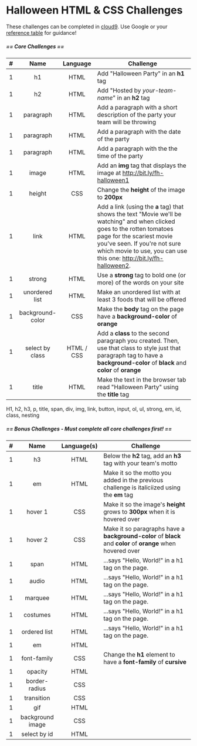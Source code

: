 # Halloween HTML & CSS Challenges


These challenges can be completed in [cloud9](https://c9.io/). Use Google or your [reference table](https://github.com/ScriptEdcurriculum/curriculum2016/blob/master/resources/ScriptEdReferenceTable2016.pdf) for guidance!

##### == Core Challenges ==
| #  | Name | Language | Challenge |
|:-------:|:-------:|:-------:|------|
| 1 | h1 | HTML | Add "Halloween Party" in an **h1** tag |
| 1 | h2 | HTML | Add "Hosted by _your-team-name_" in an **h2** tag |
| 1 | paragraph | HTML | Add a paragraph with a short description of the party your team will be throwing |
| 1 | paragraph | HTML | Add a paragraph with the date of the party |
| 1 | paragraph | HTML | Add a paragraph with the the time of the party |
| 1 | image | HTML | Add an **img** tag that displays the image at http://bit.ly/fh-halloween1 |
| 1 | height | CSS | Change the **height** of the image to **200px** |
| 1 | link | HTML | Add a link (using the **a** tag) that shows the text "Movie we'll be watching" and when clicked goes to the rotten tomatoes page for the scariest movie you've seen.  If you're not sure which movie to use, you can use this one: http://bit.ly/fh-halloween2. |
| 1 | strong | HTML | Use a **strong** tag to bold one (or more) of the words on your site |
| 1 | unordered list | HTML | Make an unordered list with at least 3 foods that will be offered |
| 1 | background-color | CSS | Make the **body** tag on the page have a **background-color** of **orange** |
| 1 | select by class | HTML / CSS | Add a **class** to the second paragraph you created.  Then, use that class to style just that paragraph tag to have a **background-color** of **black** and **color** of **orange** |
| 1 | title | HTML | Make the text in the browser tab read "Halloween Party" using the **title** tag |

H1, h2, h3, p, title, span, div, img, link, button, input, ol, ul, strong, em, id, class, nesting 


##### == Bonus Challenges - Must complete all core challenges first! == 

| # | Name | Language(s) | Challenge |
|:-------:|:-------:|:-------:|------|
| 1 | h3 | HTML | Below the **h2** tag, add an **h3** tag with your team's motto |
| 1 | em | HTML | Make it so the motto you added in the previous challenge is italiciized using the **em** tag |
| 1 | hover 1 | CSS | Make it so the image's **height** grows to **300px** when it is hovered over |
| 1 | hover 2 | CSS | Make it so paragraphs have a **background-color** of **black** and **color** of **orange** when hovered over |
| 1 | span | HTML | ...says "Hello, World!" in a h1 tag on the page. |
| 1 | audio | HTML | ...says "Hello, World!" in a h1 tag on the page. |
| 1 | marquee | HTML | ...says "Hello, World!" in a h1 tag on the page. |
| 1 | costumes | HTML | ...says "Hello, World!" in a h1 tag on the page. |
| 1 | ordered list | HTML | ...says "Hello, World!" in a h1 tag on the page. |
| 1 | em | HTML |  |
| 1 | font-family | CSS | Change the **h1** element to have a **font-family** of **cursive** |
| 1 | opacity | HTML |  |
| 1 | border-radius | CSS |  |
| 1 | transition | CSS |  |
| 1 | gif | HTML |  |
| 1 | background image | CSS |  |
| 1 | select by id | HTML |  |

